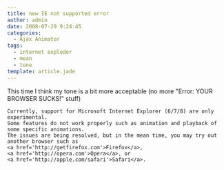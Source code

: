 ```yaml
---
title: new IE not supported error
author: admin
date: 2008-07-29 9:24:45
categories:
  - Ajax Animator
tags: 
  - internet exploder
  - mean
  - tone
template: article.jade
---
```


This time I think my tone is a bit more acceptable (no more "Error: YOUR BROWSER SUCKS!" stuff)


	Currently, support for Microsoft Internet Explorer (6/7/8) are only experimental. 
	Some features do not work properly such as animation and playback of some specific animations. 
	The issues are being resolved, but in the mean time, you may try out another browser such as 
	<a href='http://getfirefox.com'>Firefox</a>, 
	<a href='http://opera.com'>Opera</a>, or 
	<a href='http://apple.com/safari'>Safari</a>.

